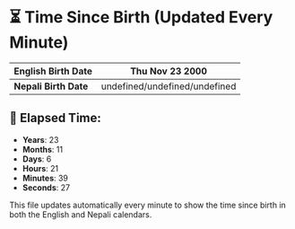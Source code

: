 # ⏳ Time Since Birth (Updated Every Minute)

| **English Birth Date** | Thu Nov 23 2000 |
|------------------------|-------------------------------------|
| **Nepali Birth Date**  | undefined/undefined/undefined                  |

## 📅 Elapsed Time:

- **Years**: 23
- **Months**: 11
- **Days**: 6
- **Hours**: 21
- **Minutes**: 39
- **Seconds**: 27

This file updates automatically every minute to show the time since birth in both the English and Nepali calendars.